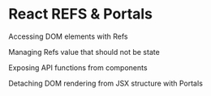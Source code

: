 # React REFS & Portals

<p>Accessing DOM elements with Refs</p>
<p>Managing Refs value that should not be state</p>
<p>Exposing API functions from components</p>
<p>Detaching DOM rendering from JSX structure with Portals</p>

